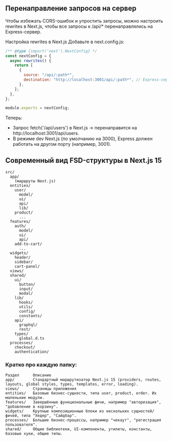 ## Перенаправление запросов на сервер

Чтобы избежать CORS-ошибок и упростить запросы, можно настроить rewrites в Next.js, чтобы все запросы к /api/* перенаправлялись на Express-сервер.

Настройка rewrites в Next.js
Добавьте в next.config.js:

```js
/** @type {import('next').NextConfig} */
const nextConfig = {
  async rewrites() {
    return [
      {
        source: "/api/:path*",
        destination: "http://localhost:3001/api/:path*", // Express-сервер
      },
    ];
  },
};

module.exports = nextConfig;
```

Теперь:

- Запрос fetch('/api/users') в Next.js → перенаправится на http://localhost:3001/api/users.
- В режиме dev Next.js (по умолчанию на 3000), Express должен работать на другом порту (например, 3001).

## Современный вид FSD-структуры в Next.js 15

```text
src/
  app/
    (маршруты Next.js)
  entities/
    user/
      model/
      ui/
      api/
      lib/
    product/
      ...
  features/
    auth/
      model/
      ui/
      api/
    add-to-cart/
      ...
  widgets/
    header/
    sidebar/
    cart-panel/
  views/
  shared/
    ui/
      button/
      input/
      modal/
    lib/
      hooks/
      utils/
      config/
      constants/
    api/
      graphql/
      rest/
    types/
      global.d.ts
  processes/
    checkout/
    authentication/
```

### Кратко про каждую папку:

```text
Раздел	    Описание
app/	    Стандартный маршрутизатор Next.js 15 (providers, routes, layouts, global styles, types, templates, error, loading).
views/      Страницы приложения
entities/	Базовые бизнес-сущности, типа user, product, order. Их маленькие модули.
features/	Завершённые функциональные фичи, например "авторизация", "добавление в корзину".
widgets/	Крупные композиционные блоки из нескольких сущностей/фичей, типа "Хедер", "Сайдбар".
processes/	Большие бизнес-процессы, например "чекаут", "регистрация пользователя".
shared/	    Общие библиотеки, UI-компоненты, утилиты, константы, базовые хуки, общие типы.
```